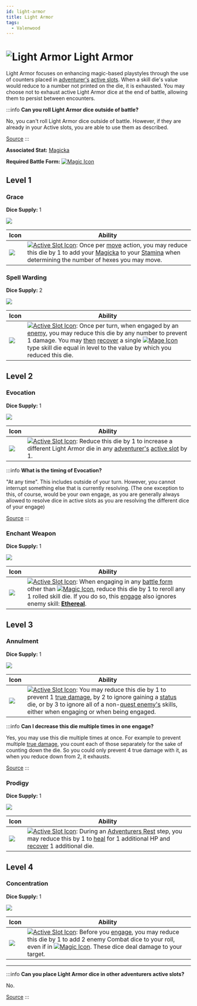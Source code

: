```yaml
---
id: light-armor
title: Light Armor
tags:
  - Valenwood
---
```


# <img src="/icons/skills/light-armor/icon.png" alt="Light Armor" className="icon-svg" /> Light Armor

Light Armor focuses on enhancing magic-based playstyles through the use of counters placed in [adventurer's](/docs/glossary/adventurer) [active slots](/docs/glossary/active-slot). When a skill die's value would reduce to a number not printed on the die, it is exhausted. You may choose not to exhaust active Light Armor dice at the end of battle, allowing them to persist between encounters.

:::info
**Can you roll Light Armor dice outside of battle?**

No, you can't roll Light Armor dice outside of battle. However, if they are already in your Active slots, you are able to use them as described.

<a href="https://discord.com/channels/273472391403798528/1361396191631380611/1390081030886523112" target="_blank">Source</a>
:::

**Associated Stat:** [Magicka](/docs/adventurer/stats/magicka)

**Required Battle Form:** [<img src="/icons/magic.svg" alt="Magic Icon" className="icon-svg" />](/docs/battles/battle-forms/magic)

## Level 1

### Grace

**Dice Supply:** 1

<img src="/icons/skills/light-armor/grace-all-results.png" className="skill-icon" />

| Icon                                                                     | Ability                                                                                                                                                                                                                                                                                                                                                             |
| ------------------------------------------------------------------------ | ------------------------------------------------------------------------------------------------------------------------------------------------------------------------------------------------------------------------------------------------------------------------------------------------------------------------------------------------------------------- |
| <img src="/icons/skills/light-armor/grace.png" className="skill-icon" /> | [<img src="/icons/active-slot.svg" alt="Active Slot Icon" className="icon-svg" />](/docs/glossary/active-slot): Once per [move](/docs/battles/adventurer-turn/move) action, you may reduce this die by 1 to add your [Magicka](/docs/adventurer/stats/magicka) to your [Stamina](/docs/adventurer/stats/stamina) when determining the number of hexes you may move. |

### Spell Warding

**Dice Supply:** 2

<img src="/icons/skills/light-armor/spell-warding-all-results.png" className="skill-icon" />

| Icon                                                                             | Ability                                                                                                                                                                                                                                                                                                                                                                                                                                                                                                      |
| -------------------------------------------------------------------------------- | ------------------------------------------------------------------------------------------------------------------------------------------------------------------------------------------------------------------------------------------------------------------------------------------------------------------------------------------------------------------------------------------------------------------------------------------------------------------------------------------------------------ |
| <img src="/icons/skills/light-armor/spell-warding.png" className="skill-icon" /> | [<img src="/icons/active-slot.svg" alt="Active Slot Icon" className="icon-svg" />](/docs/glossary/active-slot): Once per turn, when engaged by an [enemy](/docs/glossary/enemy), you may reduce this die by any number to prevent 1 damage. You may [then](/docs/glossary/then) [recover](/docs/glossary/recover) a single [<img src="/icons/mage.svg" alt="Mage Icon" className="icon-svg" />](/docs/adventurer/skill-lines/mage) type skill die equal in level to the value by which you reduced this die. |

## Level 2

### Evocation

**Dice Supply:** 1

<img src="/icons/skills/light-armor/evocation-all-results.png" className="skill-icon" />

| Icon                                                                         | Ability                                                                                                                                                                                                                                                                       |
| ---------------------------------------------------------------------------- | ----------------------------------------------------------------------------------------------------------------------------------------------------------------------------------------------------------------------------------------------------------------------------- |
| <img src="/icons/skills/light-armor/evocation.png" className="skill-icon" /> | [<img src="/icons/active-slot.svg" alt="Active Slot Icon" className="icon-svg" />](/docs/glossary/active-slot): Reduce this die by 1 to increase a different Light Armor die in any [adventurer's](/docs/glossary/adventurer) [active slot](/docs/glossary/active-slot) by 1. |

:::info
**What is the timing of Evocation?**

"At any time". This includes outside of your turn. However, you cannot interrupt something else that is currently resolving. (The one exception to this, of course, would be your own engage, as you are generally always allowed to resolve dice in active slots as you are resolving the different dice of your engage)

<a href="https://discord.com/channels/273472391403798528/1392765632021266495/1428070083976105994" target="_blank">Source</a>
:::

### Enchant Weapon

**Dice Supply:** 1

<img src="/icons/skills/light-armor/enchant-weapon-all-results.png" className="skill-icon" />

| Icon                                                                              | Ability                                                                                                                                                                                                                                                                                                                                                                                                                                                                                                      |
| --------------------------------------------------------------------------------- | ------------------------------------------------------------------------------------------------------------------------------------------------------------------------------------------------------------------------------------------------------------------------------------------------------------------------------------------------------------------------------------------------------------------------------------------------------------------------------------------------------------ |
| <img src="/icons/skills/light-armor/enchant-weapon.png" className="skill-icon" /> | [<img src="/icons/active-slot.svg" alt="Active Slot Icon" className="icon-svg" />](/docs/glossary/active-slot): When engaging in any [battle form](/docs/battles/battle-forms/) other than [<img src="/icons/magic.svg" alt="Magic Icon" className="icon-svg" />](/docs/battles/battle-forms/magic), reduce this die by 1 to reroll any 1 rolled skill die. If you do so, this [engage](/docs/battles/adventurer-turn/engage) also ignores enemy skill: [**Ethereal**](/docs/battles/enemy-skills/ethereal). |

## Level 3

### Annulment

**Dice Supply:** 1

<img src="/icons/skills/light-armor/annulment-all-results.png" className="skill-icon" />

| Icon                                                                         | Ability                                                                                                                                                                                                                                                                                                                                                                                                 |
| ---------------------------------------------------------------------------- | ------------------------------------------------------------------------------------------------------------------------------------------------------------------------------------------------------------------------------------------------------------------------------------------------------------------------------------------------------------------------------------------------------- |
| <img src="/icons/skills/light-armor/annulment.png" className="skill-icon" /> | [<img src="/icons/active-slot.svg" alt="Active Slot Icon" className="icon-svg" />](/docs/glossary/active-slot): You may reduce this die by 1 to prevent 1 [true damage](/docs/glossary/true-damage), by 2 to ignore gaining a [status](/docs/glossary/status-effect) die, or by 3 to ignore all of a non-[quest enemy's](/docs/glossary/quest-unit) skills, either when engaging or when being engaged. |

:::info
**Can I decrease this die multiple times in one engage?**

Yes, you may use this die multiple times at once. For example to prevent multiple [true damage](/docs/glossary/true-damage), you count each of those separately for the sake of counting down the die. So you could only prevent 4 true damage with it, as when you reduce down from 2, it exhausts.

<a href="https://boardgamegeek.com/thread/3444657/article/45542051#45542051" target="_blank">Source</a>
:::

### Prodigy

**Dice Supply:** 1

<img src="/icons/skills/light-armor/prodigy-all-results.png" className="skill-icon" />

| Icon                                                                       | Ability                                                                                                                                                                                                                                                                                                                        |
| -------------------------------------------------------------------------- | ------------------------------------------------------------------------------------------------------------------------------------------------------------------------------------------------------------------------------------------------------------------------------------------------------------------------------ |
| <img src="/icons/skills/light-armor/prodigy.png" className="skill-icon" /> | [<img src="/icons/active-slot.svg" alt="Active Slot Icon" className="icon-svg" />](/docs/glossary/active-slot): During an [Adventurers Rest](/docs/campaign/day/end-of-day-phase) step, you may reduce this by 1 to [heal](/docs/glossary/healing) for 1 additional HP and [recover](/docs/glossary/recover) 1 additional die. |

## Level 4

### Concentration

**Dice Supply:** 1

<img src="/icons/skills/light-armor/concentration-all-results.png" className="skill-icon" />

| Icon                                                                             | Ability                                                                                                                                                                                                                                                                                                                                                                                                      |
| -------------------------------------------------------------------------------- | ------------------------------------------------------------------------------------------------------------------------------------------------------------------------------------------------------------------------------------------------------------------------------------------------------------------------------------------------------------------------------------------------------------ |
| <img src="/icons/skills/light-armor/concentration.png" className="skill-icon" /> | [<img src="/icons/active-slot.svg" alt="Active Slot Icon" className="icon-svg" />](/docs/glossary/active-slot): Before you [engage](/docs/battles/adventurer-turn/engage), you may reduce this die by 1 to add 2 enemy Combat dice to your roll, even if in [<img src="/icons/magic.svg" alt="Magic Icon" className="icon-svg" />](/docs/battles/battle-forms/magic). These dice deal damage to your target. |

---

:::info
**Can you place Light Armor dice in other adventurers active slots?**

No.

<a href="https://discord.com/channels/273472391403798528/1361396124782694450/1369324418010058863" target="_blank">Source</a>
:::
